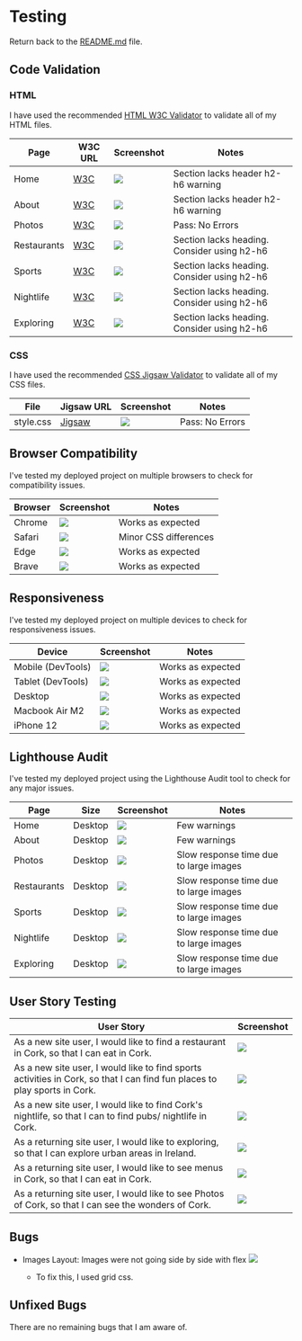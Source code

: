 # Testing

Return back to the [README.md](README.md) file.


## Code Validation


### HTML

I have used the recommended [HTML W3C Validator](https://validator.w3.org) to validate all of my HTML files.

| Page | W3C URL | Screenshot | Notes |
| --- | --- | --- | --- |
| Home | [W3C](https://validator.w3.org/nu/?doc=https%3A%2F%2Fjoshuacarroll1.github.io%2FCorks-Very-Own%2Findex.html) | ![](documentation/valid1.png) | Section lacks header h2-h6 warning |
| About | [W3C](https://validator.w3.org/nu/?doc=https%3A%2F%2Fjoshuacarroll1.github.io%2FCorks-Very-Own%2Fabout.html) | ![](documentation/valid2.png) |  Section lacks header h2-h6 warning |
| Photos | [W3C](https://validator.w3.org/nu/?doc=https%3A%2F%2Fjoshuacarroll1.github.io%2FCorks-Very-Own%2Fphotos.html) | ![](documentation/valid3.png) | Pass: No Errors |
| Restaurants | [W3C](https://validator.w3.org/nu/?doc=https%3A%2F%2Fjoshuacarroll1.github.io%2FCorks-Very-Own%2Frestaurants.html) | ![](documentation/valid4.png) | Section lacks heading. Consider using h2-h6 |
| Sports | [W3C](https://validator.w3.org/nu/?doc=https%3A%2F%2Fjoshuacarroll1.github.io%2FCorks-Very-Own%2Fsports.html) | ![](documentation/valid5.png) |  Section lacks heading. Consider using h2-h6 |
| Nightlife | [W3C](https://validator.w3.org/nu/?doc=https%3A%2F%2Fjoshuacarroll1.github.io%2FCorks-Very-Own%2Fnightlife.html) | ![](documentation/valid6.png) | Section lacks heading. Consider using h2-h6 |
| Exploring | [W3C](https://validator.w3.org/nu/?doc=https%3A%2F%2Fjoshuacarroll1.github.io%2FCorks-Very-Own%2Fexploring.html) | ![](documentation/valid7.png) | Section lacks heading. Consider using h2-h6 |



### CSS

I have used the recommended [CSS Jigsaw Validator](https://jigsaw.w3.org/css-validator) to validate all of my CSS files.


| File | Jigsaw URL | Screenshot | Notes |
| --- | --- | --- | --- |
| style.css | [Jigsaw](https://jigsaw.w3.org/css-validator/validator?uri=https%3A%2F%2Fjoshuacarroll1.github.io%2FCorks-Very-Own%2F&profile=css3svg&usermedium=all&warning=1&vextwarning=&lang=en) | ![](documentation/css-validation-style.png) | Pass: No Errors |


## Browser Compatibility


I've tested my deployed project on multiple browsers to check for compatibility issues.

| Browser | Screenshot | Notes |
| --- | --- | --- |
| Chrome | ![](documentation/chrome1.png) | Works as expected |
| Safari | ![](documentation/safari1.png) | Minor CSS differences |
| Edge | ![](documentation/edge1.png) | Works as expected |
| Brave | ![](documentation/brave1.png) | Works as expected |

## Responsiveness



I've tested my deployed project on multiple devices to check for responsiveness issues.

| Device | Screenshot | Notes |
| --- | --- | --- |
| Mobile (DevTools) | ![](documentation/mobile1.png) | Works as expected |
| Tablet (DevTools) | ![](documentation/tablet1.png) | Works as expected |
| Desktop | ![](documentation/desktop1.JPG) | Works as expected |
| Macbook Air M2 | ![](documentation/macbook1.png) | Works as expected |
| iPhone 12| ![](documentation/iphone1.jpeg) | Works as expected |

## Lighthouse Audit


I've tested my deployed project using the Lighthouse Audit tool to check for any major issues.

| Page | Size | Screenshot | Notes |
| --- | --- | --- | --- |
| Home | Desktop | ![](documentation/lighthouseHD.png) | Few warnings |
| About | Desktop | ![](documentation/lighthouseAD.png) |  Few warnings |
| Photos | Desktop | ![](documentation/lighthousePD.png) | Slow response time due to large images |
| Restaurants| Desktop | ![](documentation/lighthouseRD.png) | Slow response time due to large images |
| Sports| Desktop | ![](documentation/lighthouseSD.png) | Slow response time due to large images |
| Nightlife| Desktop | ![](documentation/lighthouseND.png) | Slow response time due to large images |
| Exploring| Desktop | ![](documentation/lighthouseED.png) | Slow response time due to large images |

## User Story Testing


| User Story | Screenshot |
| --- | --- |
| As a new site user, I would like to find a restaurant in Cork, so that I can eat in Cork. | ![](documentation/feature02.png) |
| As a new site user, I would like to find sports activities in Cork, so that I can find fun places to play sports in Cork. | ![](documentation/feature02.png) |
| As a new site user, I would like to find Cork's nightlife, so that I can to find pubs/ nightlife in Cork. | ![](documentation/feature02.png) |
| As a returning site user, I would like to exploring, so that I can explore urban areas in Ireland. | ![](documentation/feature02.png) |
| As a returning site user, I would like to see menus in Cork, so that I can eat in Cork. | ![](documentation/feature01.png) |
| As a returning site user, I would like to see Photos of Cork, so that I can see the wonders of Cork. | ![](documentation/bug01.png.png) |

## Bugs


- Images Layout: Images were not going side by side with flex
    ![](documentation/bug01.png)

    - To fix this, I used grid css.


## Unfixed Bugs

There are no remaining bugs that I am aware of.
